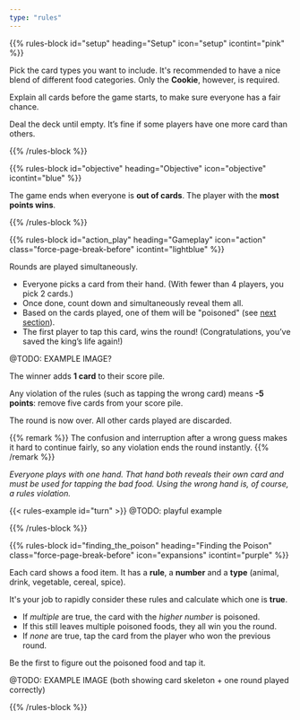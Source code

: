 ```yaml
---
type: "rules"
---
```


{{% rules-block id="setup" heading="Setup" icon="setup" icontint="pink" %}}

Pick the card types you want to include. It's recommended to have a nice blend of different food categories. Only the **Cookie**, however, is required.

Explain all cards before the game starts, to make sure everyone has a fair chance. 

Deal the deck until empty. It’s fine if some players have one more card than others.

{{% /rules-block %}}

{{% rules-block id="objective" heading="Objective" icon="objective" icontint="blue" %}}

The game ends when everyone is **out of cards**. The player with the **most points wins**.

{{% /rules-block %}}

{{% rules-block id="action_play" heading="Gameplay" icon="action" class="force-page-break-before" icontint="lightblue" %}}

Rounds are played simultaneously.

* Everyone picks a card from their hand. (With fewer than 4 players, you pick 2 cards.)
* Once done, count down and simultaneously reveal them all.
* Based on the cards played, one of them will be "poisoned" (see [next section](#finding_the_poison)).
* The first player to tap this card, wins the round! (Congratulations, you’ve saved the king’s life again!) 

@TODO: EXAMPLE IMAGE?

The winner adds **1 card** to their score pile. 

Any violation of the rules (such as tapping the wrong card) means **-5 points**: remove five cards from your score pile.

The round is now over. All other cards played are discarded.

{{% remark %}}
The confusion and interruption after a wrong guess makes it hard to continue fairly, so any violation ends the round instantly.
{{% /remark %}}

_Everyone plays with one hand. That hand both reveals their own card and must be used for tapping the bad food. Using the wrong hand is, of course, a rules violation._

{{< rules-example id="turn" >}} @TODO: playful example

{{% /rules-block %}}

{{% rules-block id="finding_the_poison" heading="Finding the Poison" class="force-page-break-before" icon="expansions" icontint="purple" %}}

Each card shows a food item. It has a **rule**, a **number** and a **type** (animal, drink, vegetable, cereal, spice).

It's your job to rapidly consider these rules and calculate which one is **true**.

* If _multiple_ are true, the card with the _higher number_ is poisoned.
* If this still leaves multiple poisoned foods, they all win you the round.
* If _none_ are true, tap the card from the player who won the previous round.

Be the first to figure out the poisoned food and tap it.

@TODO: EXAMPLE IMAGE (both showing card skeleton + one round played correctly)

{{% /rules-block %}}